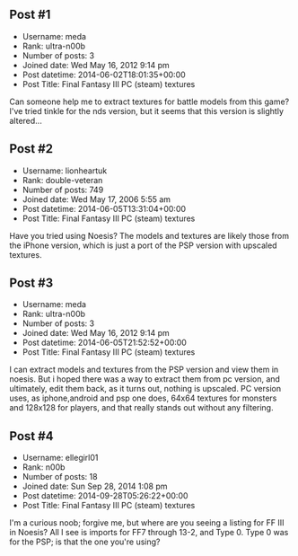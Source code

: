 ## Post #1
- Username: meda
- Rank: ultra-n00b
- Number of posts: 3
- Joined date: Wed May 16, 2012 9:14 pm
- Post datetime: 2014-06-02T18:01:35+00:00
- Post Title: Final Fantasy III PC (steam) textures

Can someone help me to extract textures for battle models from this game?
I've tried tinkle for the nds version, but it seems that this version is slightly altered...
## Post #2
- Username: lionheartuk
- Rank: double-veteran
- Number of posts: 749
- Joined date: Wed May 17, 2006 5:55 am
- Post datetime: 2014-06-05T13:31:04+00:00
- Post Title: Final Fantasy III PC (steam) textures

Have you tried using Noesis? The models and textures are likely those from the iPhone version, which is just a port of the PSP version with upscaled textures.
## Post #3
- Username: meda
- Rank: ultra-n00b
- Number of posts: 3
- Joined date: Wed May 16, 2012 9:14 pm
- Post datetime: 2014-06-05T21:52:52+00:00
- Post Title: Final Fantasy III PC (steam) textures

I can extract models and textures from the PSP version and view them in noesis.
But i hoped there was a way to extract them from pc version, and ultimately, edit them back, as it turns out, nothing is upscaled.
PC version uses, as iphone,android and psp one does, 64x64 textures for monsters and 128x128 for players, and that really stands out without any filtering.
## Post #4
- Username: ellegirl01
- Rank: n00b
- Number of posts: 18
- Joined date: Sun Sep 28, 2014 1:08 pm
- Post datetime: 2014-09-28T05:26:22+00:00
- Post Title: Final Fantasy III PC (steam) textures

I'm a curious noob; forgive me, but where are you seeing a listing for FF III in Noesis?    All I see is imports for FF7 through 13-2, and Type 0. Type 0 was for the PSP; is that the one you're using?
